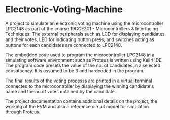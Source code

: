 # Electronic-Voting-Machine

A project to simulate an electronic voting machine using the microcontroller LPC2148 as part of the course 19CCE201 - Microcontrollers & Interfacing Techniques. The external peripherals such as LCD for displaying candidates and their votes, LED for indicating button press, and switches acting as buttons for each candidates are connected to LPC2148. 

The embedded code used to program the microcontroller LPC2148 in a simulating software environment such as Proteus is written using Keil4 IDE. The program code presets the value of the no. of candidates in a selected constituency. It is assumed to be 3 and hardcoded in the program. 

The final results of the voting processs are printed in a virtual terminal connected to the microcontroller by displaying the winning candidate's name and the no.of votes obtained by the candidate.

The project documentation contains additional details on the project, the working of the EVM and also a reference circuit model for simulation through Proteus.
